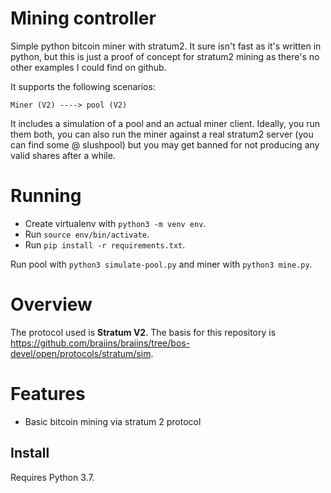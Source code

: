 # Mining controller

Simple python bitcoin miner with stratum2. It sure isn't fast as it's written in python, but this is just a proof of concept for stratum2 mining as there's no other examples I could find on github.

It supports the following scenarios:

```
Miner (V2) ----> pool (V2)
```

It includes a simulation of a pool and an actual miner client. Ideally, you run them both, you can also run the miner against a real stratum2 server (you can find some @ slushpool) but you may get banned for not producing any valid shares after a while.

# Running

- Create virtualenv with `python3 -m venv env`.
- Run `source env/bin/activate`.
- Run `pip install -r requirements.txt`.

Run pool with `python3 simulate-pool.py` and miner with `python3 mine.py`.

# Overview

The protocol used is **Stratum V2**. The basis for this repository is https://github.com/braiins/braiins/tree/bos-devel/open/protocols/stratum/sim.

# Features

- Basic bitcoin mining via stratum 2 protocol


## Install

Requires Python 3.7.
